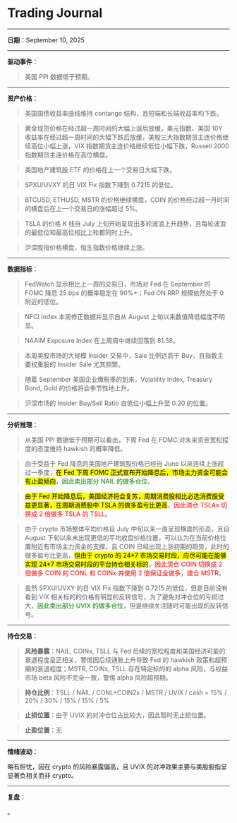 # Trading Journal

---

**日期**：September 10, 2025

---

**驱动事件**：

> 美国 PPI 数据低于预期。

---

**资产价格**：

> 美国国债收益率曲线维持 contango 结构，且短端和长端收益率均下跌。

> 黄金现货价格在经过超一周时间的大幅上涨后放缓，美元指数、美国 10Y 收益率在经过超一周时间的大幅下跌后放缓，美股三大指数期货主连价格继续高位小幅上涨，VIX 指数期货主连价格继续低位小幅下跌，Russell 2000 指数期货主连价格在高位横盘。

> 美国地产建筑股 ETF 的价格在上一个交易日大幅下跌。

> SPXU/UVXY 的日 VIX Fix 指数下降到 0.7215 的低位。

> BTCUSD, ETHUSD, MSTR 的价格继续横盘，COIN 的价格经过超一月时间的横盘后在上一个交易日的涨幅超过 5%。

> TSLA 的价格 K 线自 July 上旬开始呈现出多轮波浪上升趋势，且每轮波浪的最低位和最高位相比上轮都同时上升。

> 沪深股指价格横盘，恒生指数价格继续上涨。

---

**数据指标**：

> FedWatch 显示相比上一周的交易日，市场对 Fed 在 September 的 FOMC 降息 25 bps 的概率稳定在 90%+；Fed ON RRP 规模依然处于 0 附近的低位。

> NFCI Index 本周修正数据并显示自从 August 上旬以来数值降低幅度不明显。

> NAAIM Exposure Index 在上周周中继续回落到 81.58。

> 本周美股市场的大规模 Insider 交易中，Sale 比例远高于 Buy，且指数主要权重股的 Insider Sale 尤其频繁。

> 随着 September 美国企业缴税季的到来，Volatility Index, Treasury Bond, Gold 的价格将会季节性地上升。

> 沪深市场的 Insider Buy/Sell Ratio 自低位小幅上升至 0.20 的位置。

---

**分析推理**：

> 从美国 PPI 数据低于预期可以看出，下周 Fed 在 FOMC 对未来资金宽松程度的态度维持 hawkish 的概率降低。

> 由于受益于 Fed 降息的美国地产建筑股价格已经自 June 以来连续上涨超过一季度，<mark>在 Fed 下周 FOMC 正式宣布开始降息后，市场主力资金可能会有止盈倾向</mark>，<span style="color: green;">因此卖出部分 NAIL 的做多仓位</span>。

> <mark>由于 Fed 开始降息后，美国经济将会复苏，周期消费股相比必选消费股受益更显著，在周期消费股中 TSLA 的做多盈亏比更高</mark>，<span style="color: red;">因此清仓 TSLAx 切换成 2 倍做多 TSLA 的 TSLL</span>。

> 由于 crypto 市场整体平均价格自 July 中旬以来一直呈现横盘的形态，且自 August 下旬以来未出现更低的平均收盘价格位置，可以认为在当前价格位置附近有市场主力资金的支撑。且 COIN 已经出现上涨初期的趋势，此时的做多盈亏比更高，<mark>但由于 crypto 的 24\*7 市场交易时段，应尽可能在能够实现 24\*7 市场交易时段的平台持仓相关标的</mark>，<span style="color: red;">因此清仓 COIN 切换成 2 倍做多 COIN 的 CONL 和 COINx 并使用 2 倍保证金做多，建仓 MSTR</span>。

> 虽然 SPXU/UVXY 的日 VIX Fix 指数下降到 0.7215 的低位，但是目前没有看到 VIX 相关标的的价格有明显的反转信号，为了避免对冲仓位的亏损过大，<span style="color: green;">因此卖出部分 UVIX 的做多仓位</span>，但是继续关注随时可能出现的反转信号。

---

**持仓交易**：

> **风险暴露**：NAIL, COINx, TSLL 与 Fed 后续的宽松程度和美国经济可能的衰退程度呈正相关，警惕因后续通胀上升导致 Fed 的 hawkish 政策和超预期的衰退程度；MSTR, COINx, TSLL 存在特定标的的 alpha 风险，与权益市场 beta 风险不完全一致，警惕 alpha 风险超预期。

> **持仓比例**：TSLL / NAIL / CONL+COIN2x / MSTR / UVIX / cash = 15% / 20% / 30% / 15% / 15% / 5%

> **止损位置**：由于 UVIX 的对冲仓位占比较大，因此暂时无止损位置。

> **止盈位置**：无

---

**情绪波动**：

略有担忧，因在 crypto 的风险暴露偏高，且 UVIX 的对冲效果主要与美股股指呈显著负相关而非 crypto。

---

**复盘**：

<mark></mark>。
